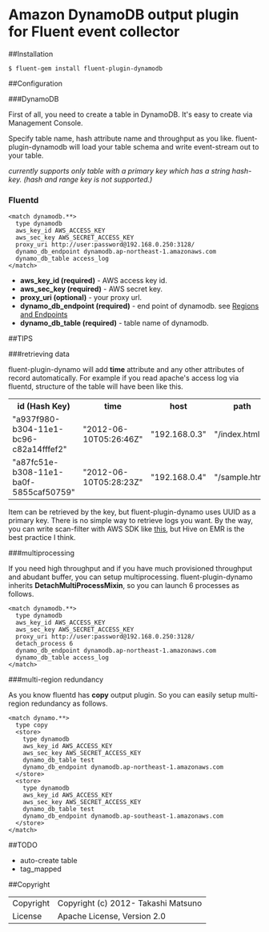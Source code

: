 # Amazon DynamoDB output plugin for Fluent event collector

##Installation

    $ fluent-gem install fluent-plugin-dynamodb

##Configuration


###DynamoDB

First of all, you need to create a table in DynamoDB. It's easy to create via Management Console.

Specify table name, hash attribute name and throughput as you like. fluent-plugin-dynamodb will load your table schema and write event-stream out to your table.

*currently supports only table with a primary key which has a string hash-key. (hash and range key is not supported.)*

### Fluentd

    <match dynamodb.**>
      type dynamodb
      aws_key_id AWS_ACCESS_KEY
      aws_sec_key AWS_SECRET_ACCESS_KEY
      proxy_uri http://user:password@192.168.0.250:3128/
      dynamo_db_endpoint dynamodb.ap-northeast-1.amazonaws.com
      dynamo_db_table access_log
    </match>

 * **aws\_key\_id (required)** - AWS access key id.
 * **aws\_sec\_key (required)** - AWS secret key.
 * **proxy_uri (optional)** - your proxy url.
 * **dynamo\_db\_endpoint (required)** - end point of dynamodb. see  [Regions and Endpoints](http://docs.amazonwebservices.com/general/latest/gr/rande.html#ddb_region)
 * **dynamo\_db\_table (required)** - table name of dynamodb.

##TIPS

###retrieving data

fluent-plugin-dynamo will add **time** attribute and any other attributes of record automatically.
For example if you read apache's access log via fluentd, structure of the table will have been like this.

<table>
  <tr>
    <th>id (Hash Key)</th>
    <th>time</th>
    <th>host</th>
    <th>path</th>
    <th>method</th>
    <th>referer</th>
    <th>code</th>
    <th>agent</th>
    <th>size</th>
  </tr>
  <tr>
    <td>"a937f980-b304-11e1-bc96-c82a14fffef2"</td>
    <td>"2012-06-10T05:26:46Z"</td>
    <td>"192.168.0.3"</td>
    <td>"/index.html"</td>
    <td>"GET"</td>
    <td>"-"</td>
    <td>"200"</td>
    <td>"Mozilla/5.0"</td>
    <td>"4286"</td>
  </tr>
  <tr>
    <td>"a87fc51e-b308-11e1-ba0f-5855caf50759"</td>
    <td>"2012-06-10T05:28:23Z"</td>
    <td>"192.168.0.4"</td>
    <td>"/sample.html"</td>
    <td>"GET"</td>
    <td>"-"</td>
    <td>"200"</td>
    <td>"Mozilla/5.0"</td>
    <td>"8933"</td>
  </tr>
</table>

Item can be retrieved by the key, but fluent-plugin-dynamo uses UUID as a primary key.
There is no simple way to retrieve logs you want.
By the way, you can write scan-filter with AWS SDK like [this](https://gist.github.com/2906291), but Hive on EMR is the best practice I think.

###multiprocessing

If you need high throughput and if you have much provisioned throughput and abudant buffer, you can setup multiprocessing. fluent-plugin-dynamo inherits **DetachMultiProcessMixin**, so you can launch 6 processes as follows.

    <match dynamodb.**>
      type dynamodb
      aws_key_id AWS_ACCESS_KEY
      aws_sec_key AWS_SECRET_ACCESS_KEY
      proxy_uri http://user:password@192.168.0.250:3128/
      detach_process 6
      dynamo_db_endpoint dynamodb.ap-northeast-1.amazonaws.com
      dynamo_db_table access_log
    </match>

###multi-region redundancy

As you know fluentd has **copy** output plugin.
So you can easily setup multi-region redundancy as follows.

    <match dynamo.**>
      type copy
      <store>
        type dynamodb
        aws_key_id AWS_ACCESS_KEY
        aws_sec_key AWS_SECRET_ACCESS_KEY
        dynamo_db_table test
        dynamo_db_endpoint dynamodb.ap-northeast-1.amazonaws.com
      </store>
      <store>
        type dynamodb
        aws_key_id AWS_ACCESS_KEY
        aws_sec_key AWS_SECRET_ACCESS_KEY
        dynamo_db_table test
        dynamo_db_endpoint dynamodb.ap-southeast-1.amazonaws.com
      </store>
    </match>

##TODO

 * auto-create table
 * tag_mapped

##Copyright

<table> 
  <tr>
    <td>Copyright</td><td>Copyright (c) 2012- Takashi Matsuno</td>
  </tr>
  <tr>
    <td>License</td><td>Apache License, Version 2.0</td>
  </tr>
</table>
